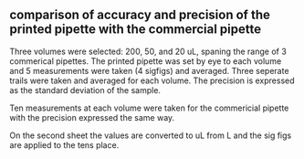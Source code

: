 comparison of accuracy and precision of the printed pipette with the commercial pipette
----

Three volumes were selected: 200, 50, and 20 uL,  spaning the range of 3 commerical pipettes. The printed pipette was set by eye to each volume and 5 measurements were taken (4 sigfigs) and averaged. Three seperate trails were taken and averaged for each volume. The precision is expressed as the standard deviation of the sample. 

Ten measurements at each volume were taken for the commericial pipette with the precision expressed the same way.    

On the second sheet the values are converted to uL from L and the sig figs are applied to the tens place.